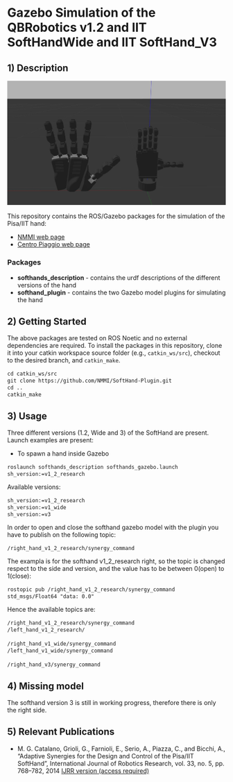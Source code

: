 # Gazebo Simulation of the QBRobotics v1.2 and IIT SoftHandWide and IIT SoftHand_V3

## 1) Description 

![SoftHand](https://github.com/NMMI/SoftHand-Plugin/blob/master/images/soft-hand-gazebo.jpg)

This repository contains the ROS/Gazebo packages for the simulation of the Pisa/IIT hand:
* [NMMI web page](https://www.naturalmachinemotioninitiative.com/softhand)
* [Centro Piaggio web page](https://www.centropiaggio.unipi.it/pisaiit-softhand)

### Packages
* **softhands_description** - contains the urdf descriptions of the different versions of the hand
* **softhand_plugin** - contains the two Gazebo model plugins for simulating the hand

## 2) Getting Started

The above packages are tested on ROS Noetic and no external dependencies are required. To install the packages in this repository, clone it into your catkin workspace source folder (e.g., `catkin_ws/src`), checkout to the desired branch, and `catkin_make`.

```
cd catkin_ws/src
git clone https://github.com/NMMI/SoftHand-Plugin.git
cd ..
catkin_make
```

## 3) Usage

Three different versions (1.2, Wide and 3) of the SoftHand are present. Launch examples are present:


* To spawn a hand inside Gazebo
```
roslaunch softhands_description softhands_gazebo.launch sh_version:=v1_2_research
```

Available versions:
```
sh_version:=v1_2_research
sh_version:=v1_wide
sh_version:=v3
```

In order to open and close the softhand gazebo model with the plugin you have to publish on the following topic:
```
/right_hand_v1_2_research/synergy_command
```
The exampla is for the softhand v1_2_research right, so the topic is changed respect to the side and version, and the value has to be between 0(open) to 1(close):
```
rostopic pub /right_hand_v1_2_research/synergy_command std_msgs/Float64 "data: 0.0" 
```
Hence the available topics are:
```
/right_hand_v1_2_research/synergy_command
/left_hand_v1_2_research/

/right_hand_v1_wide/synergy_command
/left_hand_v1_wide/synergy_command

/right_hand_v3/synergy_command
```


## 4) Missing model
The softhand version 3 is still in working progress, therefore there is only the right side.

## 5) Relevant Publications

* M. G. Catalano, Grioli, G., Farnioli, E., Serio, A., Piazza, C., and Bicchi, A., “Adaptive Synergies for the Design and Control of the Pisa/IIT SoftHand”, International Journal of Robotics Research, vol. 33, no. 5, pp. 768–782, 2014 [IJRR version (access required)](http://ijr.sagepub.com/content/33/5/768.abstract)
